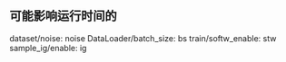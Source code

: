 
## 可能影响运行时间的
dataset/noise: noise
DataLoader/batch_size: bs
train/softw_enable: stw
sample_ig/enable: ig